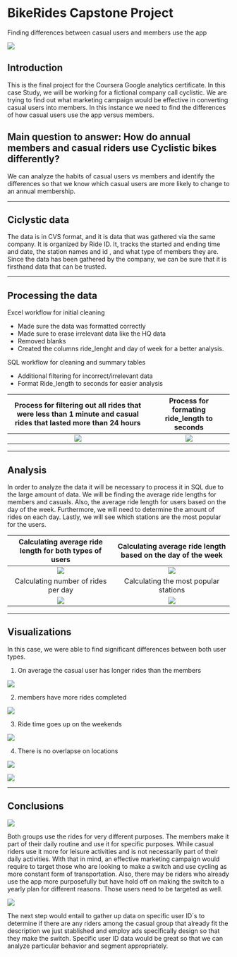 # BikeRides Capstone Project
Finding differences between casual users and members use the app

![](Headline.png)

## Introduction

This is the final project for the Coursera Google analytics certificate. In this case Study, we will be working for a fictional company call cyclistic. We are trying to find out what marketing campaign would be effective in converting casual users into members. In this instance we need to find the differences of how casual users use the app versus members.  

## Main question to answer: How do annual members and casual riders use Cyclistic bikes differently?

We can analyze the habits of casual users vs members and identify the differences so that we know which casual users are more likely to change to an annual membership.

---

## Ciclystic data

The data is in CVS format, and it is data that was gathered via the same company. It is organized by Ride ID. It, tracks the started and ending time and date, the station names and id , and what type of members they are. Since the data has been gathered by the company, we can be sure that it is firsthand data that can be trusted. 

---

## Processing the data 

Excel workflow for initial cleaning

-	Made sure the data was formatted correctly 
-	Made sure to erase irrelevant data like the HQ data
-	Removed blanks 
-	Created the columns ride_lenght and day of week for a better analysis. 

SQL workflow for cleaning and summary tables 

- Additional filtering for incorrect/irrelevant data
- Format Ride_length to seconds for easier analysis

Process for filtering out all rides that were less than 1 minute and casual rides that lasted more than 24 hours | Process for formating ride_length to seconds 
:---------------------------------------------------------------------------------:|:---------------------------------------------------------------------:
 ![](cleaning_data_1.png)     | ![](cleaning_data_2.png) 

 ---

 ## Analysis 

In order to analyze the data it will be necessary to process it in SQL due to the large amount of data. We will be finding the average ride lengths for members and casuals. Also, the average ride length for users based on the day of the week. Furthermore, we will need to determine the amount of rides on each day. Lastly, we will see which stations are the most popular for the users.

Calculating average ride length for both types of users     |  Calculating average ride length based on the day of the week 
:----------------------------------------------------------:|:---------------------------------------------------------------------:
 ![](ride_length.png)     | ![](ride_lenght_day.png) 
 Calculating number of rides per day    |  Calculating the most popular stations 
 ![](number_rides.png)     | ![](top_10.png) 

 ---

 ## Visualizations

In this case, we were able to find significant differences between both user types. 

 1. On average the casual user has longer rides than the members

 ![](avg_rides_chart.png)

 2. members have more rides completed

 ![](num_rides_chart.png)

 3. Ride time goes up on the weekends

 ![](Ride_time.png)

 4. There is no overlapse on locations 

  ![](top_10_chart.png)

  ![](uses_chart.png)

  ---

  ## Conclusions 

  ![](dif_chart.png)

Both groups use the rides for very different purposes. The members make it part of their daily routine and use it for specific purposes. While casual riders use it more for leisure activities and is not necessarily part of their daily activities. With that in mind, an effective marketing campaign would require to target those who are looking to make a switch and use cycling as more constant form of transportation. Also, there may be riders who already use the app more purposefully but have hold off on making the switch to a yearly plan for different reasons. Those users need to be targeted as well. 

![](Moving_forward_chart.png)

The next step would entail to gather up data on specific user ID´s to determine if there are any riders among the casual group that already fit the description we just stablished and employ ads specifically design so that they make the switch. Specific user ID data would be great so that we can analyze particular behavior and segment appropriately. 



  
  

  


 




